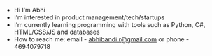 - Hi I’m Abhi
- I’m interested in product management/tech/startups
- I’m currently learning programming with tools such as Python, C#, HTML/CSS/JS and databases
- How to reach me: email - abhibandi.r@gmail.com or phone - 4694079718

<!---
abhidotbandi/abhidotbandi is a ✨ special ✨ repository because its `README.md` (this file) appears on your GitHub profile.
You can click the Preview link to take a look at your changes.
--->
